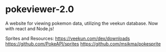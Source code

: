 # pokeviewer-2.0
A website for viewing pokemon data, utilizing the veekun database. Now with react and Node.js!

Sprites and Resources:
https://veekun.com/dex/downloads
https://github.com/PokeAPI/sprites
https://github.com/msikma/pokesprite